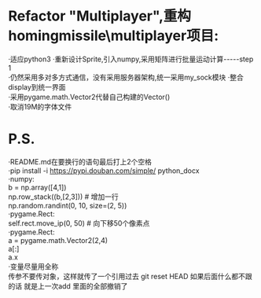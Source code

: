 ﻿# Refactor "Multiplayer",重构 homingmissile\multiplayer项目:  
·适应python3
·重新设计Sprite,引入numpy,采用矩阵进行批量运动计算-----step 1  
·仍然采用多对多方式通信，没有采用服务器架构,统一采用my_sock模块
·整合display到统一界面      
·采用pygame.math.Vector2代替自己构建的Vector()  
·取消19M的字体文件   
  
# P.S.  
·README.md在要换行的语句最后打上2个空格  
·pip install -i https://pypi.douban.com/simple/ python_docx  
·numpy:  
    b = np.array([4,1])  
    np.row_stack((b,[2,3]))  # 增加一行  
    np.random.randint(0, 10, size=(2, 5))   
·pygame.Rect:  
    self.rect.move_ip(0, 50)  # 向下移50个像素点  
·pygame.Rect:  
    a = pygame.math.Vector2(2,4)  
    a[:]  
    a.x  
·变量尽量用全称  
  传参不要传对象，这样就传了一个引用过去
  git reset HEAD 如果后面什么都不跟的话 就是上一次add 里面的全部撤销了